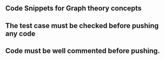 ## Code Snippets for Graph theory concepts
## The test case must be checked before pushing any code
## Code must be well commented before pushing.
